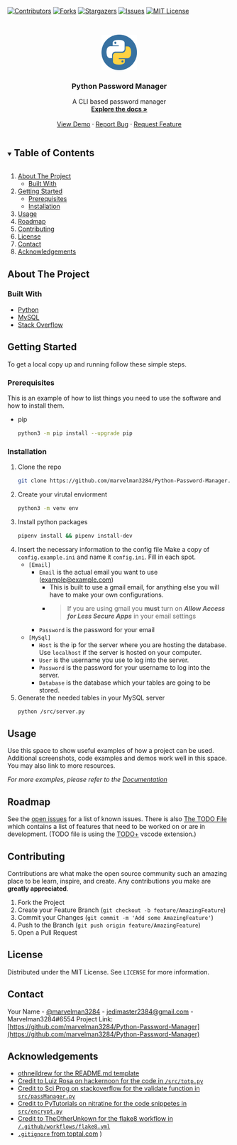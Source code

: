<!--
*** Thanks for checking out the Best-README-Template. If you have a suggestion
*** that would make this better, please fork the repo and create a pull request
*** or simply open an issue with the tag "enhancement".
*** Thanks again! Now go create something AMAZING! :D
***
***
***
*** To avoid retyping too much info. Do a search and replace for the following:
*** marvelman3284, Python-Password-Manager, marvelman3284, jedimaster2384@gmail.com, Python Password Manager, A CLI based password manager created with python and mysq
-->



<!-- PROJECT SHIELDS -->
<!--
*** I'm using markdown "reference style" links for readability.
*** Reference links are enclosed in brackets [ ] instead of parentheses ( ).
*** See the bottom of this document for the declaration of the reference variables
*** for contributors-url, forks-url, etc. This is an optional, concise syntax you may use.
*** https://www.markdownguide.org/basic-syntax/#reference-style-links
-->
[![Contributors][contributors-shield]][contributors-url]
[![Forks][forks-shield]][forks-url]
[![Stargazers][stars-shield]][stars-url]
[![Issues][issues-shield]][issues-url]
[![MIT License][license-shield]][license-url]



<!-- PROJECT LOGO -->
<br />
<p align="center">
    <a href="https://github.com/marvelman3284/Python-Password-Manager">
        <img src="images/logo.png" alt="Logo" width="80" height="80">
    </a>
    <h3 align="center">Python Password Manager</h3>
    <p align="center">
        A CLI based password manager
        <br />
        <a href="https://github.com/marvelman3284/Python-Password-Manager"><strong>Explore the docs »</strong></a>
        <br />
        <br />
        <a href="https://github.com/marvelman3284/Python-Password-Manager">View Demo</a>
        ·
        <a href="https://github.com/marvelman3284/Python-Password-Manager/issues">Report Bug</a>
        ·
        <a href="https://github.com/marvelman3284/Python-Password-Manager/issues">Request Feature</a>
    </p>
</p>



<!-- TABLE OF CONTENTS -->
<details open="open">
    <summary><h2 style="display: inline-block">Table of Contents</h2></summary>
    <ol>
        <li>
            <a href="#about-the-project">About The Project</a>
            <ul>
                <li><a href="#built-with">Built With</a></li>
            </ul>
        </li>
        <li>
            <a href="#getting-started">Getting Started</a>
            <ul>
                <li><a href="#prerequisites">Prerequisites</a></li>
                <li><a href="#installation">Installation</a></li>
            </ul>
        </li>
        <li><a href="#usage">Usage</a></li>
        <li><a href="#roadmap">Roadmap</a></li>
        <li><a href="#contributing">Contributing</a></li>
        <li><a href="#license">License</a></li>
        <li><a href="#contact">Contact</a></li>
        <li><a href="#acknowledgements">Acknowledgements</a></li>
    </ol>
</details>



<!-- ABOUT THE PROJECT -->
## About The Project

### Built With

* [Python](https://python.org)
* [MySQL](https://www.mysql.com/)
* [Stack Overflow](https://stackoverflow.com/)



<!-- GETTING STARTED -->
## Getting Started

To get a local copy up and running follow these simple steps.

### Prerequisites

This is an example of how to list things you need to use the software and how to install them.
* pip
    ```sh
    python3 -m pip install --upgrade pip
    ```

### Installation

1. Clone the repo
     ```sh
     git clone https://github.com/marvelman3284/Python-Password-Manager.git
     ```
2. Create your virutal enviorment
     ```sh
     python3 -m venv env
     ```
3. Install python packages
     ```sh
     pipenv install && pipenv install-dev
     ```
4. Insert the necessary information to the config file
Make a copy of `config.example.ini` and name it `config.ini`. Fill in each spot.
   * `[Email]`
     * `Email` is the actual email you want to use (example@example.com)
       * This is built to use a gmail email, for anything else you will have to make your own configurations.
       *   > If you are using gmail you __must__ turn on **_Allow Access for Less Secure Apps_** in your email settings
     * `Password` is the password for your email
   * `[MySql]`
     * `Host` is the ip for the server where you are hosting the database. Use `localhost` if the server is hosted on your computer.
     * `User` is the username you use to log into the server.
     * `Password` is the password for your username to log into the server.
     * `Database` is the database which your tables are going to be stored.
5. Generate the needed tables in your MySQL server
    ```sh
    python /src/server.py
    ```


<!-- USAGE EXAMPLES -->
## Usage

Use this space to show useful examples of how a project can be used. Additional screenshots, code examples and demos work well in this space. You may also link to more resources.

_For more examples, please refer to the [Documentation](https://example.com)_



<!-- ROADMAP -->
## Roadmap

See the [open issues](https://github.com/marvelman3284/Python-Password-Manager/issues) for a list of known issues.
There is also [The TODO File](https://github.com/marvelman3284/Python-Password-Manager/TODO) which contains a list of features that need to be worked on or are in development. (TODO file is using the [TODO+](https://marketplace.visualstudio.com/items?itemName=fabiospampinato.vscode-todo-plus) vscode extension.) 


<!-- CONTRIBUTING -->
## Contributing

Contributions are what make the open source community such an amazing place to be learn, inspire, and create. Any contributions you make are **greatly appreciated**.

1. Fork the Project
2. Create your Feature Branch (`git checkout -b feature/AmazingFeature`)
3. Commit your Changes (`git commit -m 'Add some AmazingFeature'`)
4. Push to the Branch (`git push origin feature/AmazingFeature`)
5. Open a Pull Request



<!-- LICENSE -->
## License

Distributed under the MIT License. See `LICENSE` for more information.



<!-- CONTACT -->
## Contact

Your Name - [@marvelman3284](https://twitter.com/marvelman3284) - jedimaster2384@gmail.com - Marvelman3284#6554
Project Link: [https://github.com/marvelman3284/Python-Password-Manager](https://github.com/marvelman3284/Python-Password-Manager)



<!-- ACKNOWLEDGEMENTS -->
## Acknowledgements

* [othneildrew for the README.md template](https://github.com/othneildrew/Best-README-Template/blob/master/BLANK_README.md)
* [Credit to Luiz Rosa on hackernoon for the code in `/src/totp.py`](https://hackernoon.com/implementing-2fa-how-time-based-one-time-password-actually-works-with-python-examples-cm1m3ywt)
* [Credit to Sci Prog on stackoverflow for the validate function in `src/passManager.py`](https://stackoverflow.com/questions/35857967/python-password-requirement-program)
* [Credit to PyTutorials on nitratine for the code snippetes in `src/encrypt.py`](https://nitratine.net/blog/post/encryption-and-decryption-in-python/)
* [Credit to TheOtherUnkown for the flake8 workflow in `/.github/workflows/flake8.yml`](https://github.com/TheOtherUnknown/Malcolm-next/blob/master/.github/workflows/flake8.yml)
* [`.gitignore` from toptal.com](https://www.toptal.com/developers/gitignore/api/python,vscode,archlinuxpackages)
)





<!-- MARKDOWN LINKS & IMAGES -->
<!-- https://www.markdownguide.org/basic-syntax/#reference-style-links -->
[contributors-shield]: https://img.shields.io/github/contributors/marvelman3284/Python-Password-Manager.svg?style=for-the-badge
[contributors-url]: https://github.com/marvelman3284/Python-Password-Manager/graphs/contributors
[forks-shield]: https://img.shields.io/github/forks/marvelman3284/Python-Password-Manager.svg?style=for-the-badge
[forks-url]: https://github.com/marvelman3284/Python-Password-Manager/network/members
[stars-shield]: https://img.shields.io/github/stars/marvelman3284/Python-Password-Manager.svg?style=for-the-badge
[stars-url]: https://github.com/marvelman3284/Python-Password-Manager/stargazers
[issues-shield]: https://img.shields.io/github/issues/marvelman3284/Python-Password-Manager.svg?style=for-the-badge
[issues-url]: https://github.com/marvelman3284/Python-Password-Manager/issues
[license-shield]: https://img.shields.io/github/license/marvelman3284/Python-Password-Manager.svg?style=for-the-badge
[license-url]: https://github.com/marvelman3284/Python-Password-Manager/blob/master/LICENSE.txt
